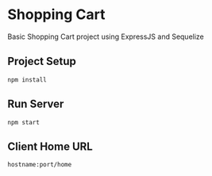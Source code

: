 # Shopping Cart

Basic Shopping Cart project using ExpressJS and Sequelize

## Project Setup

    npm install

## Run Server

    npm start

## Client Home URL

    hostname:port/home
